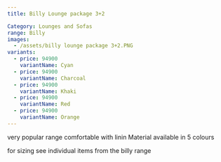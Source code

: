 ```yaml
---
title: Billy Lounge package 3+2

Category: Lounges and Sofas
range: Billy
images:
  - /assets/billy lounge package 3+2.PNG
variants:
  - price: 94900
    variantName: Cyan
  - price: 94900
    variantName: Charcoal
  - price: 94900
    variantName: Khaki
  - price: 94900
    variantName: Red
  - price: 94900
    variantName: Orange
---
```


very popular range comfortable with linin Material available in 5 colours

for sizing see individual items from the billy range
